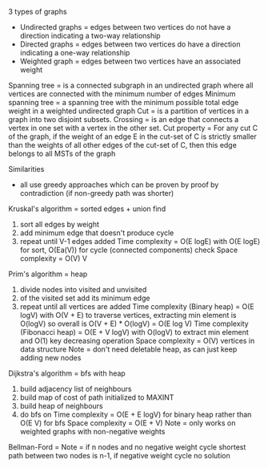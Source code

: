 3 types of graphs
* Undirected graphs = edges between two vertices do not have a direction indicating a two-way relationship
* Directed graphs = edges between two vertices do have a direction indicating a one-way relationship
* Weighted graph = edges between two vertices have an associated weight

Spanning tree = is a connected subgraph in an undirected graph where all vertices are connected with the minimum number of edges
Minimum spanning tree = a spanning tree with the minimum possible total edge weight in a weighted undirected graph
Cut = is a partition of vertices in a graph into two disjoint subsets.
Crossing = is an edge that connects a vertex in one set with a vertex in the other set.
Cut property = For any cut C of the graph, if the weight of an edge E in the cut-set of C is strictly smaller than the weights of all other edges of the cut-set of C, then this edge belongs to all MSTs of the graph

Similarities
* all use greedy approaches which can be proven by proof by contradiction (if non-greedy path was shorter)

Kruskal's algorithm = sorted edges + union find
1. sort all edges by weight
2. add minimum edge that doesn't produce cycle
3. repeat until V-1 edges added 
Time complexity = O(E logE) with O(E logE) for sort, O(Ea(V)) for cycle (connected components) check
Space complexity = O(V) V

Prim's algorithm = heap
1. divide nodes into visited and unvisited
2. of the visited set add its minimum edge
3. repeat until all vertices are added
Time complexity (Binary heap) = O(E logV) with O(V + E) to traverse vertices, extracting min element is O(logV) so overall is O(V + E) * O(logV) = O(E log V)
Time complexity (Fibonacci heap) = O(E + V logV)  with O(logV) to extract min element and O(1) key decreasing operation
Space complexity = O(V) vertices in data structure
Note = don't need deletable heap, as can just keep adding new nodes

Dijkstra's algorithm = bfs with heap
1. build adjacency list of neighbours
2. build map of cost of path initialized to MAXINT
3. build heap of neighbours 
4. do bfs on 
Time complexity = O(E + E logV) for binary heap rather than O(E V) for bfs
Space complexity = O(E + V)
Note = only works on weighted graphs with non-negative weights

Bellman-Ford = 
Note = if n nodes and no negative weight cycle shortest path between two nodes is n-1, if negative weight cycle no solution